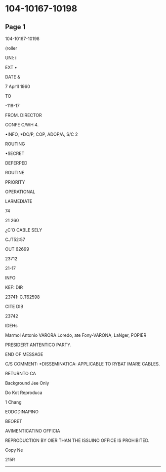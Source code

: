 # 104-10167-10198

## Page 1

104-10167-10198

(roller

UNI: i

EXT •

DATE &

7 Apr1l 1960

TO

-116-17

FROM. DIRECTOR

CONFE C/WH 4.

•INFO, *DO/P, COP, ADOP/A, S/C 2

ROUTING

•SECRET

DEFERPED

ROUTINE

PRIORITY

OPERATIONAL

LARMEDIATE

74

21 260

¿C'O CABLE SELY

CJT52:57

OUT 62699

23712

21-17

INFO

KEF: DIR

23741: C.T62598

CITE DIB

23742

IDEHs

Marmol Antonio VARORA Loredo, ate Fony-VARONA, LaNger, POPIER

PRESIDERT ANTENTICO PARTY.

END OF MESSAGE

C/S COMMENT: *DISSEMINATICA: APPLICABLE TO RYBAT IMARE CABLES.

RETURNTO CA

Background Jee Only

Do Kot Reproduca

1 Chang

EODGDINAPINO

BEORET

AVIMENTICATINO OFFICIA

REPRODUCTION BY OIER THAN THE ISSUINO OFFICE IS PROHIBITED.

Copy Ne

215R

---

